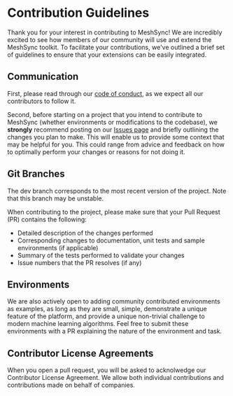 # Contribution Guidelines

Thank you for your interest in contributing to MeshSync! We are
incredibly excited to see how members of our community will use and extend the
MeshSync toolkit. To facilitate your contributions, we've outlined a brief set
of guidelines to ensure that your extensions can be easily integrated.

## Communication

First, please read through our [code of conduct](CODE_OF_CONDUCT.md), as we
expect all our contributors to follow it.

Second, before starting on a project that you intend to contribute to MeshSync 
(whether environments or modifications to the codebase), we
**strongly** recommend posting on our
[Issues page](https://github.com/unity3d-jp/MeshSync/issues)
and briefly outlining the changes you plan to make. This will enable us to
provide some context that may be helpful for you. This could range from advice
and feedback on how to optimally perform your changes or reasons for not doing
it.

## Git Branches
The dev branch corresponds to the most recent version of the project.
Note that this branch may be unstable.

When contributing to the project, please make sure that your Pull Request (PR) contains the following:

* Detailed description of the changes performed
* Corresponding changes to documentation, unit tests and sample environments (if
  applicable)
* Summary of the tests performed to validate your changes
* Issue numbers that the PR resolves (if any)

## Environments

We are also actively open to adding community contributed environments as
examples, as long as they are small, simple, demonstrate a unique feature of
the platform, and provide a unique non-trivial challenge to modern
machine learning algorithms. Feel free to submit these environments with a
PR explaining the nature of the environment and task.

## Contributor License Agreements

When you open a pull request, you will be asked to acknolwedge our Contributor License Agreement. 
We allow both individual contributions and contributions made on behalf of companies. 
